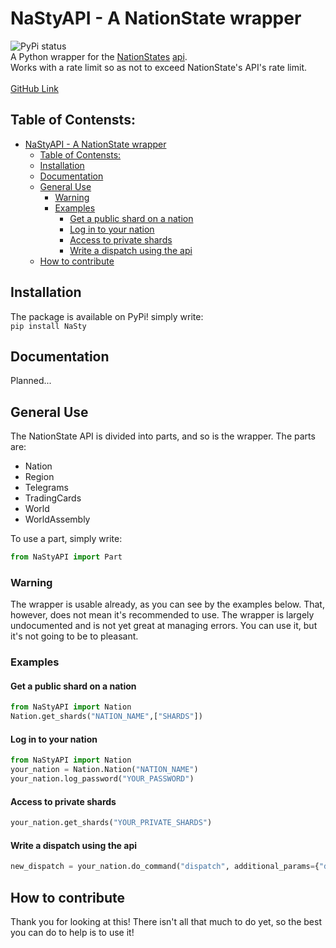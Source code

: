 # NaStyAPI - A NationState wrapper
![PyPi status](https://github.com/Nimi142/NaStyAPI/workflows/PyPi%20status/badge.svg)<br/>
A Python wrapper for the [NationStates](https://www.nationstates.net/) [api](https://www.nationstates.net/pages/api.html).<br/>
Works with a rate limit so as not to exceed NationState's API's rate limit.<br/>  
[GitHub Link](https://github.com/Nimi142/NaStyAPI)
## Table of Contensts:
- [NaStyAPI - A NationState wrapper](#nastyapi---a-nationstate-wrapper)
  - [Table of Contensts:](#table-of-contensts)
  - [Installation](#installation)
  - [Documentation](#documentation)
  - [General Use](#general-use)
    - [Warning](#warning)
    - [Examples](#examples)
      - [Get a public shard on a nation](#get-a-public-shard-on-a-nation)
      - [Log in to your nation](#log-in-to-your-nation)
      - [Access to private shards](#access-to-private-shards)
      - [Write a dispatch using the api](#write-a-dispatch-using-the-api)
  - [How to contribute](#how-to-contribute)

## Installation
The package is available on PyPi! simply write:<br/>
```pip install NaSty```

## Documentation
Planned...

## General Use
The NationState API is divided into parts, and so is the wrapper.
The parts are:

- Nation
- Region
- Telegrams
- TradingCards
- World
- WorldAssembly<br/>

To use a part, simply write:<br/>
```python
from NaStyAPI import Part
```
### Warning
The wrapper is usable already, as you can see by the examples below. That, however, does not mean it's recommended to use.
The wrapper is largely undocumented and is not yet great at managing errors. You can use it, but it's not going to be to pleasant.

### Examples
#### Get a public shard on a nation
```python
from NaStyAPI import Nation
Nation.get_shards("NATION_NAME",["SHARDS"])
```
#### Log in to your nation
```python
from NaStyAPI import Nation
your_nation = Nation.Nation("NATION_NAME")
your_nation.log_password("YOUR_PASSWORD")
```
#### Access to private shards
```python
your_nation.get_shards("YOUR_PRIVATE_SHARDS")
```
#### Write a dispatch using the api
```python
new_dispatch = your_nation.do_command("dispatch", additional_params={"dispatch": "add", "title": "YOUR POST TITLE", "text": "DISPATCH TEXT", "category": "CATEGORY_NUM", "subcategory": "SUBCATEGORY_NUM"})
```

## How to contribute
Thank you for looking at this!
There isn't all that much to do yet, so the best you can do to help is to use it!
